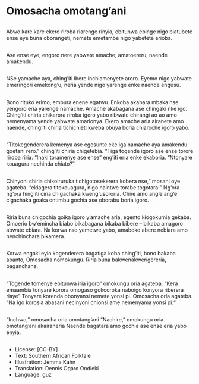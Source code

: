 # Omosacha omotang’ani

##
Abwo kare kare ekero riroba
riarenge rinyia, ebitunwa ebinge
nigo biatubete ense eye buna
oborangeti, nemete emetambe
nigo yabetete erioba.

##
Ase ense eye, engoro nere
yabwate amache, amatoereru,
naende amakendu.

##
NSe yamache aya,
ching’iti ibere
inchiamenyete aroro.
Eyemo nigo yabwate
emeringori emekong’u,
neria yende nigo
yarenge enke naende
engusu.

##
Bono rituko erimo, embura enene
egatwu.
Enkoba akabara mbaka nse
yengoro eria yarenge namache.
Amache akabagana ase chingaki
nke igo.
Ching’iti chiria chikarora riroba
igoro yabo ribwate chirangi ao ao
amo nemenyama yende yabwate
amarionya.
Ekero amache aria airanete amo
naende, ching’iti chiria tichichieti
kweba obuya boria chiaroche igoro
yabo.

##
“Titokegenderera kemenya ase egesunte eke iga namache
aya amakendu goetani rero.” ching’iti chiria chigetebia. “Tiga
togende igoro ase ense torore riroba riria.
“Inaki toramenye ase ense” eng’iti eria enke ekaboria.
“Ntonyare kouagura nechinda chiato?”

##
Chinyoni chiria chikoiruruka
tichigotosekerera kobera nse,”
mosani oye agateba. “ekiagera
titokouagura, nigo naintwe torabe
togotara!”
Ng’ora ng’ora hing’iti ciria
chigachaka kweng’usororia.
Chire amo ang’e ang’e cigachaka
goaka ontimbu gochia ase oborabu
boria igoro.

##
Riria buna chigochia goika igoro
y’amache aria, egento kiogokumia
gekaba.
Omoerio bw’emincha biabo
bikabagana bikaba bibere – bikaba
amagoro abwate ebiara.
Na korwa nse yemetwe yabo,
amaboko abere nebiara amo
nenchinchara bikamera.

##
Korwa engaki eyio kogenderera bagatiga koba ching’iti, bono
bakaba abanto, Omosacha nomokungu.
Riria buna bakwenakwerigereria, baganchana.

##
“Togende tomenye ebitunwa iria igoro” omokungu oria
agateba. “Kera emaambia tonyare korora omogaso
gokooroka naboigo konyora riberera riaye”
Tonyare korenda obonyansi nemete yonsi pi. Omosacha oria
agateba. “Na igo korosia abasani necinyoni chionsi ame
nemenyama yonsi pi.“

##
“Inchwo,” omosacha oria omotang’ani
“Nachire,” omokungu oria omotang’ani akairaneria
Naende bagatara amo gochia ase ense eria yabo enyia.

##
* License: [CC-BY]
* Text: Southern African Folktale
* Illustration: Jemma Kahn
* Translation: Dennis Ogaro Ondieki
* Language: guz
